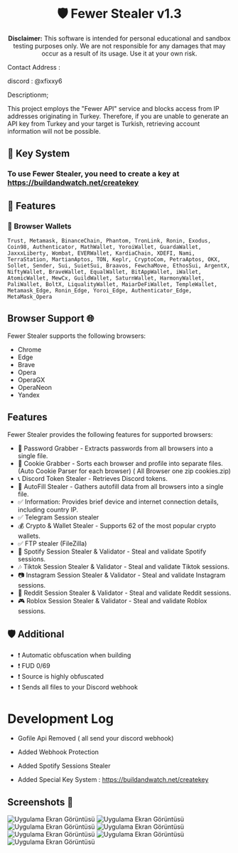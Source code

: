 <h1 align="center">
🛡️ Fewer Stealer v1.3
</h1>
<p align="center">
    <strong>Disclaimer:</strong> This software is intended for personal educational and sandbox testing purposes only. We are not responsible for any damages that may occur as a result of its usage. Use it at your own risk.
</p>

Contact Address : 

discord : @xfixxy6

Descriptionm;

This project employs the "Fewer API" service and blocks access from IP addresses originating in Turkey. Therefore, if you are unable to generate an API key from Turkey and your target is Turkish, retrieving account information will not be possible.

## 📝 Key System

### To use Fewer Stealer, you need to create a key at https://buildandwatch.net/createkey

## 📝 Features

### 🦊 Browser Wallets
`Trust, Metamask, BinanceChain, Phantom, TronLink, Ronin, Exodus, Coin98, Authenticator, MathWallet, YoroiWallet, GuardaWallet, JaxxxLiberty, Wombat, EVERWallet, KardiaChain, XDEFI, Nami, TerraStation, MartianAptos, TON, Keplr, CryptoCom, PetraAptos, OKX, Sollet, Sender, Sui, SuietSui, Braavos, FewchaMove, EthosSui, ArgentX, NiftyWallet, BraveWallet, EqualWallet, BitAppWallet, iWallet, AtomicWallet, MewCx, GuildWallet, SaturnWallet, HarmonyWallet, PaliWallet, BoltX, LiqualityWallet, MaiarDeFiWallet, TempleWallet, Metamask_Edge, Ronin_Edge, Yoroi_Edge, Authenticator_Edge, MetaMask_Opera`

## Browser Support 🌐

Fewer Stealer supports the following browsers:

- Chrome
- Edge
- Brave
- Opera
- OperaGX
- OperaNeon
- Yandex

## Features

Fewer Stealer provides the following features for supported browsers:

- 🔑 Password Grabber - Extracts passwords from all browsers into a single file.
- 🍪 Cookie Grabber - Sorts each browser and profile into separate files. (Auto Cookie Parser for each browser) ( All Browser one zip cookies.zip)
- 📞 Discord Token Stealer - Retrieves Discord tokens.
- 🍪 AutoFill Stealer - Gathers autofill data from all browsers into a single file.
- ✅ Information: Provides brief device and internet connection details, including country IP.
- ✅ Telegram Session stealer
- 💰 Crypto & Wallet Stealer - Supports 62 of the most popular crypto wallets.
- ✅ FTP stealer (FileZilla)
- 🎵 Spotify Session Stealer & Validator - Steal and validate Spotify sessions.
- 🎶 Tiktok Session Stealer & Validator - Steal and validate Tiktok sessions.
- 📷 Instagram Session Stealer & Validator - Steal and validate Instagram sessions.
- 💬 Reddit Session Stealer & Validator - Steal and validate Reddit sessions.
- 🎮 Roblox Session Stealer & Validator - Steal and validate Roblox sessions.


## 🛡️ Additional

- ❗️ Automatic obfuscation when building
- ❗️ FUD 0/69
- ❗️ Source is highly obfuscated
- ❗️ Sends all files to your Discord webhook

# Development Log

- Gofile Api Removed (  all send your discord webhook)

- Added Webhook Protection

- Added Spotify Sessions Stealer

- Added Special Key System : https://buildandwatch.net/createkey

## Screenshots 📸
![Uygulama Ekran Görüntüsü](https://resmim.net/cdn/2023/11/05/ZfQClo.png)
![Uygulama Ekran Görüntüsü](https://resmim.net/cdn/2023/11/05/ZfQj2L.png)
![Uygulama Ekran Görüntüsü](https://resmim.net/cdn/2023/11/05/ZfQX6T.png)
![Uygulama Ekran Görüntüsü](https://resmim.net/cdn/2023/11/05/ZfQTY1.png)
![Uygulama Ekran Görüntüsü](https://resmim.net/cdn/2023/11/05/ZfQNWG.png)
![Uygulama Ekran Görüntüsü](https://resmim.net/cdn/2023/11/05/ZfQmLC.png)
![Uygulama Ekran Görüntüsü](https://resmim.net/cdn/2023/11/05/ZfQW0i.png)
